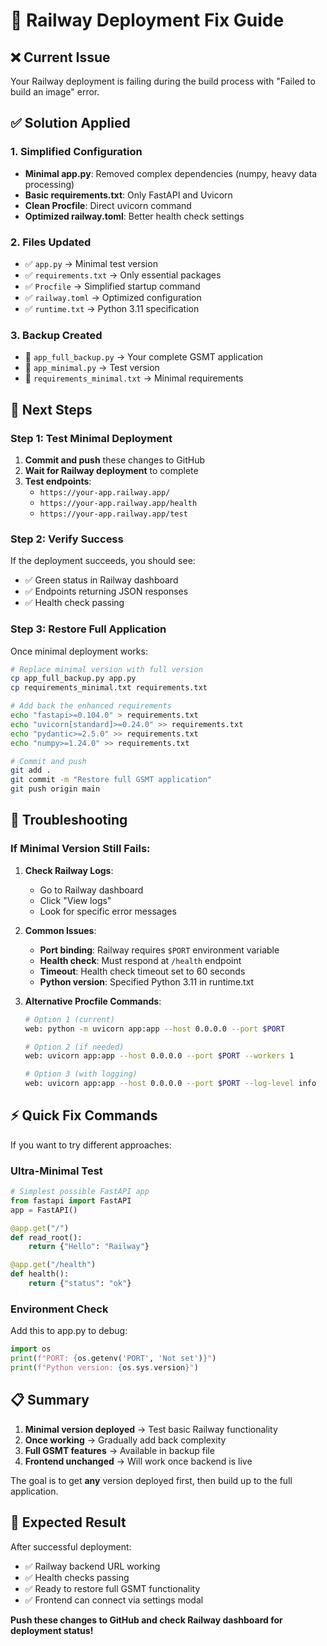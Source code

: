 # 🚀 Railway Deployment Fix Guide

## ❌ Current Issue
Your Railway deployment is failing during the build process with "Failed to build an image" error.

## ✅ Solution Applied

### 1. **Simplified Configuration**
- **Minimal app.py**: Removed complex dependencies (numpy, heavy data processing)
- **Basic requirements.txt**: Only FastAPI and Uvicorn
- **Clean Procfile**: Direct uvicorn command
- **Optimized railway.toml**: Better health check settings

### 2. **Files Updated**
- ✅ `app.py` → Minimal test version
- ✅ `requirements.txt` → Only essential packages
- ✅ `Procfile` → Simplified startup command
- ✅ `railway.toml` → Optimized configuration
- ✅ `runtime.txt` → Python 3.11 specification

### 3. **Backup Created**
- 📁 `app_full_backup.py` → Your complete GSMT application
- 📁 `app_minimal.py` → Test version
- 📁 `requirements_minimal.txt` → Minimal requirements

## 🎯 Next Steps

### **Step 1: Test Minimal Deployment**
1. **Commit and push** these changes to GitHub
2. **Wait for Railway deployment** to complete
3. **Test endpoints**:
   - `https://your-app.railway.app/` 
   - `https://your-app.railway.app/health`
   - `https://your-app.railway.app/test`

### **Step 2: Verify Success**
If the deployment succeeds, you should see:
- ✅ Green status in Railway dashboard
- ✅ Endpoints returning JSON responses
- ✅ Health check passing

### **Step 3: Restore Full Application**
Once minimal deployment works:

```bash
# Replace minimal version with full version
cp app_full_backup.py app.py
cp requirements_minimal.txt requirements.txt

# Add back the enhanced requirements
echo "fastapi>=0.104.0" > requirements.txt
echo "uvicorn[standard]>=0.24.0" >> requirements.txt
echo "pydantic>=2.5.0" >> requirements.txt
echo "numpy>=1.24.0" >> requirements.txt

# Commit and push
git add .
git commit -m "Restore full GSMT application"
git push origin main
```

## 🔧 Troubleshooting

### **If Minimal Version Still Fails:**

1. **Check Railway Logs**:
   - Go to Railway dashboard
   - Click "View logs" 
   - Look for specific error messages

2. **Common Issues**:
   - **Port binding**: Railway requires `$PORT` environment variable
   - **Health check**: Must respond at `/health` endpoint
   - **Timeout**: Health check timeout set to 60 seconds
   - **Python version**: Specified Python 3.11 in runtime.txt

3. **Alternative Procfile Commands**:
   ```bash
   # Option 1 (current)
   web: python -m uvicorn app:app --host 0.0.0.0 --port $PORT

   # Option 2 (if needed)
   web: uvicorn app:app --host 0.0.0.0 --port $PORT --workers 1

   # Option 3 (with logging)
   web: uvicorn app:app --host 0.0.0.0 --port $PORT --log-level info
   ```

## ⚡ Quick Fix Commands

If you want to try different approaches:

### **Ultra-Minimal Test**
```python
# Simplest possible FastAPI app
from fastapi import FastAPI
app = FastAPI()

@app.get("/")
def read_root():
    return {"Hello": "Railway"}

@app.get("/health")
def health():
    return {"status": "ok"}
```

### **Environment Check**
Add this to app.py to debug:
```python
import os
print(f"PORT: {os.getenv('PORT', 'Not set')}")
print(f"Python version: {os.sys.version}")
```

## 📋 Summary

1. **Minimal version deployed** → Test basic Railway functionality
2. **Once working** → Gradually add back complexity
3. **Full GSMT features** → Available in backup file
4. **Frontend unchanged** → Will work once backend is live

The goal is to get **any** version deployed first, then build up to the full application.

## 🎯 Expected Result

After successful deployment:
- ✅ Railway backend URL working
- ✅ Health checks passing  
- ✅ Ready to restore full GSMT functionality
- ✅ Frontend can connect via settings modal

**Push these changes to GitHub and check Railway dashboard for deployment status!**